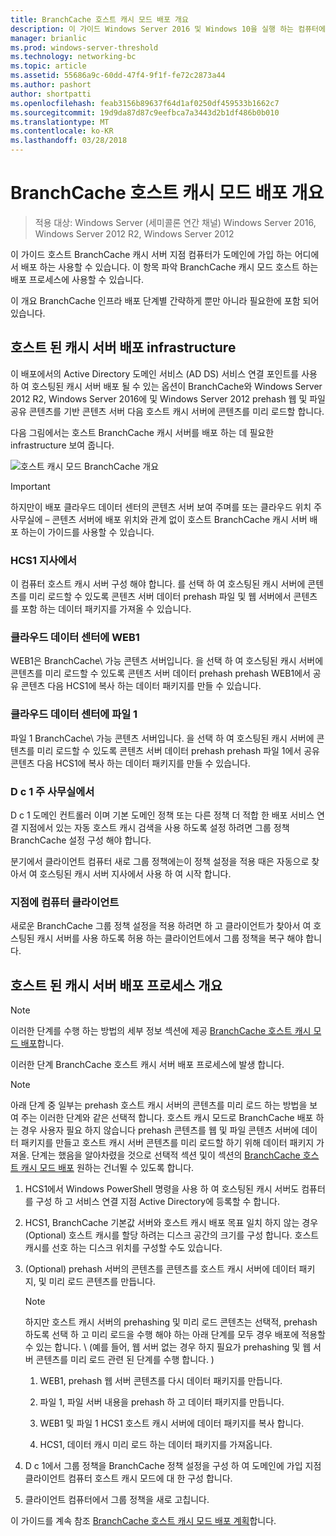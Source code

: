 ```yaml
---
title: BranchCache 호스트 캐시 모드 배포 개요
description: 이 가이드 Windows Server 2016 및 Windows 10을 실행 하는 컴퓨터에서 호스트 캐시 모드로 BranchCache 배포에 대해 설명
manager: brianlic
ms.prod: windows-server-threshold
ms.technology: networking-bc
ms.topic: article
ms.assetid: 55686a9c-60dd-47f4-9f1f-fe72c2873a44
ms.author: pashort
author: shortpatti
ms.openlocfilehash: feab3156b89637f64d1af0250df459533b1662c7
ms.sourcegitcommit: 19d9da87d87c9eefbca7a3443d2b1df486b0b010
ms.translationtype: MT
ms.contentlocale: ko-KR
ms.lasthandoff: 03/28/2018
---
```

# <a name="branchcache-hosted-cache-mode-deployment-overview"></a>BranchCache 호스트 캐시 모드 배포 개요

>적용 대상: Windows Server (세미콜론 연간 채널) Windows Server 2016, Windows Server 2012 R2, Windows Server 2012

이 가이드 호스트 BranchCache 캐시 서버 지점 컴퓨터가 도메인에 가입 하는 어디에서 배포 하는 사용할 수 있습니다. 이 항목 파악 BranchCache 캐시 모드 호스트 하는 배포 프로세스에 사용할 수 있습니다.

이 개요 BranchCache 인프라 배포 단계별 간략하게 뿐만 아니라 필요한에 포함 되어 있습니다.

## <a name="bkmk_components"></a>호스트 된 캐시 서버 배포 infrastructure

이 배포에서의 Active Directory 도메인 서비스 \(AD DS\) 서비스 연결 포인트를 사용 하 여 호스팅된 캐시 서버 배포 될 수 있는 옵션이 BranchCache와 Windows Server 2012 R2, Windows Server 2016에 및 Windows Server 2012 prehash 웹 및 파일 공유 콘텐츠를 기반 콘텐츠 서버 다음 호스트 캐시 서버에 콘텐츠를 미리 로드할 합니다.

다음 그림에서는 호스트 BranchCache 캐시 서버를 배포 하는 데 필요한 infrastructure 보여 줍니다.

![호스트 캐시 모드 BranchCache 개요](../../../media/BranchCache-Hcm-Overview/Bc-Hcm-Overview.jpg)

> [!IMPORTANT]
> 하지만이 배포 클라우드 데이터 센터의 콘텐츠 서버 보여 주며를 또는 클라우드 위치 주 사무실에 – 콘텐츠 서버에 배포 위치와 관계 없이 호스트 BranchCache 캐시 서버 배포 하는이 가이드를 사용할 수 있습니다.

### <a name="hcs1-in-the-branch-office"></a>HCS1 지사에서

이 컴퓨터 호스트 캐시 서버 구성 해야 합니다. 를 선택 하 여 호스팅된 캐시 서버에 콘텐츠를 미리 로드할 수 있도록 콘텐츠 서버 데이터 prehash 파일 및 웹 서버에서 콘텐츠를 포함 하는 데이터 패키지를 가져올 수 있습니다.

### <a name="web1-in-the-cloud-data-center"></a>클라우드 데이터 센터에 WEB1

WEB1은 BranchCache\ 가능 콘텐츠 서버입니다. 을 선택 하 여 호스팅된 캐시 서버에 콘텐츠를 미리 로드할 수 있도록 콘텐츠 서버 데이터 prehash prehash WEB1에서 공유 콘텐츠 다음 HCS1에 복사 하는 데이터 패키지를 만들 수 있습니다.

### <a name="file1-in-the-cloud-data-center"></a>클라우드 데이터 센터에 파일 1

파일 1 BranchCache\ 가능 콘텐츠 서버입니다. 을 선택 하 여 호스팅된 캐시 서버에 콘텐츠를 미리 로드할 수 있도록 콘텐츠 서버 데이터 prehash prehash 파일 1에서 공유 콘텐츠 다음 HCS1에 복사 하는 데이터 패키지를 만들 수 있습니다.
  
### <a name="dc1-in-the-main-office"></a>D c 1 주 사무실에서

D c 1 도메인 컨트롤러 이며 기본 도메인 정책 또는 다른 정책 더 적합 한 배포 서비스 연결 지점에서 있는 자동 호스트 캐시 검색을 사용 하도록 설정 하려면 그룹 정책 BranchCache 설정 구성 해야 합니다.

분기에서 클라이언트 컴퓨터 새로 그룹 정책에는이 정책 설정을 적용 때은 자동으로 찾아서 여 호스팅된 캐시 서버 지사에서 사용 하 여 시작 합니다.

### <a name="client-computers-in-the-branch-office"></a>지점에 컴퓨터 클라이언트

새로운 BranchCache 그룹 정책 설정을 적용 하려면 하 고 클라이언트가 찾아서 여 호스팅된 캐시 서버를 사용 하도록 허용 하는 클라이언트에서 그룹 정책을 복구 해야 합니다.

## <a name="bkmk_overview"></a>호스트 된 캐시 서버 배포 프로세스 개요

>[!NOTE]
>이러한 단계를 수행 하는 방법의 세부 정보 섹션에 제공 [BranchCache 호스트 캐시 모드 배포](4-Bc-Hcm-Deployment.md)합니다.

이러한 단계 BranchCache 호스트 캐시 서버 배포 프로세스에 발생 합니다.

>[!NOTE]
>아래 단계 중 일부는 prehash 호스트 캐시 서버의 콘텐츠를 미리 로드 하는 방법을 보여 주는 이러한 단계와 같은 선택적 합니다. 호스트 캐시 모드로 BranchCache 배포 하는 경우 사용자 필요 하지 않습니다 prehash 콘텐츠를 웹 및 파일 콘텐츠 서버에 데이터 패키지를 만들고 호스트 캐시 서버 콘텐츠를 미리 로드할 하기 위해 데이터 패키지 가져올. 단계는 했음을 알아차렸을 것으로 선택적 섹션 및이 섹션의 [BranchCache 호스트 캐시 모드 배포](4-Bc-Hcm-Deployment.md) 원하는 건너뛸 수 있도록 합니다.

1. HCS1에서 Windows PowerShell 명령을 사용 하 여 호스팅된 캐시 서버도 컴퓨터를 구성 하 고 서비스 연결 지점 Active Directory에 등록할 수 합니다.

2. HCS1, BranchCache 기본값 서버와 호스트 캐시 배포 목표 일치 하지 않는 경우 \(Optional\) 호스트 캐시를 할당 하려는 디스크 공간의 크기를 구성 합니다. 호스트 캐시를 선호 하는 디스크 위치를 구성할 수도 있습니다.

3. \(Optional\) prehash 서버의 콘텐츠를 콘텐츠를 호스트 캐시 서버에 데이터 패키지, 및 미리 로드 콘텐츠를 만듭니다.

    > [!NOTE]
    > 하지만 호스트 캐시 서버의 prehashing 및 미리 로드 콘텐츠는 선택적, prehash 하도록 선택 하 고 미리 로드을 수행 해야 하는 아래 단계를 모두 경우 배포에 적용할 수 있는 합니다. \ (예를 들어, 웹 서버 없는 경우 하지 필요가 prehashing 및 웹 서버 콘텐츠를 미리 로드 관련 된 단계를 수행 합니다. \)

    1. WEB1, prehash 웹 서버 콘텐츠를 다시 데이터 패키지를 만듭니다.

    2. 파일 1, 파일 서버 내용을 prehash 하 고 데이터 패키지를 만듭니다.

    3. WEB1 및 파일 1 HCS1 호스트 캐시 서버에 데이터 패키지를 복사 합니다.

    4. HCS1, 데이터 캐시 미리 로드 하는 데이터 패키지를 가져옵니다.

4. D c 1에서 그룹 정책을 BranchCache 정책 설정을 구성 하 여 도메인에 가입 지점 클라이언트 컴퓨터 호스트 캐시 모드에 대 한 구성 합니다.

5. 클라이언트 컴퓨터에서 그룹 정책을 새로 고칩니다.

이 가이드를 계속 참조 [BranchCache 호스트 캐시 모드 배포 계획](3-Bc-Hcm-Plan.md)합니다.